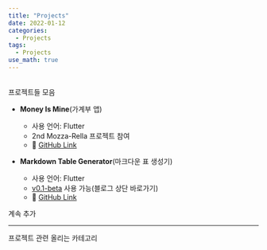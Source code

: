 ```yaml
---
title: "Projects"
date: 2022-01-12
categories:
  - Projects
tags:
  - Projects
use_math: true
---
```


<br>
프로젝트들 모음
<br>

- **Money Is Mine**(가계부 앱)
  - 사용 언어: Flutter
  - 2nd Mozza-Rella 프로젝트 참여
  - 📝 [GitHub Link](https://github.com/cyj893/MoneyIsMine)

- **Markdown Table Generator**(마크다운 표 생성기)
  - 사용 언어: Flutter
  - [v0.1-beta](https://cyj893.github.io/markdown_table_generator/) 사용 가능(블로그 상단 바로가기)
  - 📝 [GitHub Link](https://github.com/cyj893/MarkdownTableGenerator)


계속 추가

---
프로젝트 관련 올리는 카테고리
<br>
